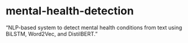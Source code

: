 # mental-health-detection
“NLP-based system to detect mental health conditions from text using BiLSTM, Word2Vec, and DistilBERT.”

